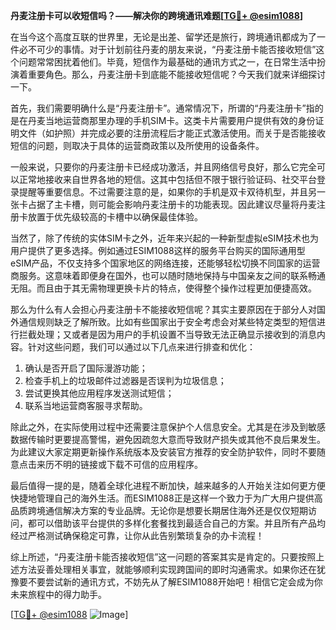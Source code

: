**丹麦注册卡可以收短信吗？——解决你的跨境通讯难题[[TG💪+ @esim1088](https://t.me/s/esim1088)]**

在当今这个高度互联的世界里，无论是出差、留学还是旅行，跨境通讯都成为了一件必不可少的事情。对于计划前往丹麦的朋友来说，“丹麦注册卡能否接收短信”这个问题常常困扰着他们。毕竟，短信作为最基础的通讯方式之一，在日常生活中扮演着重要角色。那么，丹麦注册卡到底能不能接收短信呢？今天我们就来详细探讨一下。

首先，我们需要明确什么是“丹麦注册卡”。通常情况下，所谓的“丹麦注册卡”指的是在丹麦当地运营商那里办理的手机SIM卡。这类卡片需要用户提供有效的身份证明文件（如护照）并完成必要的注册流程后才能正式激活使用。而关于是否能接收短信的问题，则取决于具体的运营商政策以及所使用的设备条件。

一般来说，只要你的丹麦注册卡已经成功激活，并且网络信号良好，那么它完全可以正常地接收来自世界各地的短信。这其中包括但不限于银行验证码、社交平台登录提醒等重要信息。不过需要注意的是，如果你的手机是双卡双待机型，并且另一张卡占据了主卡槽，则可能会影响丹麦注册卡的功能表现。因此建议尽量将丹麦注册卡放置于优先级较高的卡槽中以确保最佳体验。

当然了，除了传统的实体SIM卡之外，近年来兴起的一种新型虚拟eSIM技术也为用户提供了更多选择。例如通过ESIM1088这样的服务平台购买的国际通用型eSIM产品，不仅支持多个国家地区的网络连接，还能够轻松切换不同国家的运营商服务。这意味着即便身在国外，也可以随时随地保持与中国亲友之间的联系畅通无阻。而且由于其无需物理更换卡片的特点，使得整个操作过程更加便捷高效。

那么为什么有人会担心丹麦注册卡不能接收短信呢？其实主要原因在于部分人对国外通信规则缺乏了解所致。比如有些国家出于安全考虑会对某些特定类型的短信进行拦截处理；又或者是因为用户的手机设置不当导致无法正确显示接收到的消息内容。针对这些问题，我们可以通过以下几点来进行排查和优化：

1. 确认是否开启了国际漫游功能；
2. 检查手机上的垃圾邮件过滤器是否误判为垃圾信息；
3. 尝试更换其他应用程序发送测试短信；
4. 联系当地运营商客服寻求帮助。

除此之外，在实际使用过程中还需要注意保护个人信息安全。尤其是在涉及到敏感数据传输时更要提高警惕，避免因疏忽大意而导致财产损失或其他不良后果发生。为此建议大家定期更新操作系统版本及安装官方推荐的安全防护软件，同时不要随意点击来历不明的链接或下载不可信的应用程序。

最后值得一提的是，随着全球化进程不断加快，越来越多的人开始关注如何更方便快捷地管理自己的海外生活。而ESIM1088正是这样一个致力于为广大用户提供高品质跨境通信解决方案的专业品牌。无论你是想要长期居住海外还是仅仅短期访问，都可以借助该平台提供的多样化套餐找到最适合自己的方案。并且所有产品均经过严格测试确保稳定可靠，让你从此告别繁琐复杂的办卡流程！

综上所述，“丹麦注册卡能否接收短信”这一问题的答案其实是肯定的。只要按照上述方法妥善处理相关事宜，就能够顺利实现跨国间的即时沟通需求。如果你还在犹豫要不要尝试新的通讯方式，不妨先从了解ESIM1088开始吧！相信它定会成为你未来旅程中的得力助手。

[[TG💪+ @esim1088](https://t.me/s/esim1088) ![Image](https://i.postimg.cc/4NQfJmqS/Snipaste-2025-05-13-00-14-12.png)]
